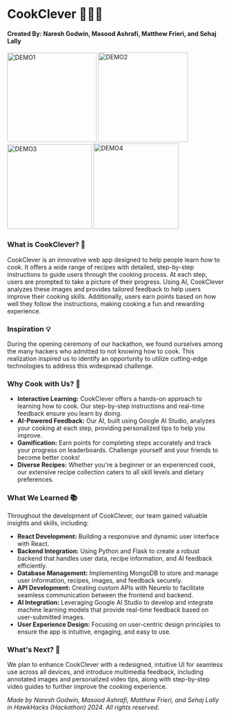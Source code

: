 # CookClever 👨‍🍳🔥

#### Created By: Naresh Godwin, Masood Ashrafi, Matthew Frieri, and Sehaj Lally

<img width="207" alt="DEMO1" src="https://github.com/nareshgodwin1/HawkHacks_reactapp/assets/159673662/f640c5ef-dce8-47de-8700-86bea85d21fa">
<img width="208" alt="DEMO2" src="https://github.com/nareshgodwin1/HawkHacks_reactapp/assets/159673662/14ae1d5c-5e6f-4fd6-be24-8ea0e5271276">
<img width="196" alt="DEMO3" src="https://github.com/nareshgodwin1/HawkHacks_reactapp/assets/84392475/8d31fa11-dde9-47b8-ac51-ab0fe0e81daa">
<img width="198" alt="DEMO4" src="https://github.com/nareshgodwin1/HawkHacks_reactapp/assets/159673662/bcd0ae74-6518-4bc8-a9fe-2357c33cd68f">

### What is CookClever? 🍳

CookClever is an innovative web app designed to help people learn how to cook. It offers a wide range of recipes with detailed, step-by-step instructions to guide users through the cooking process. At each step, users are prompted to take a picture of their progress. Using AI, CookClever analyzes these images and provides tailored feedback to help users improve their cooking skills. Additionally, users earn points based on how well they follow the instructions, making cooking a fun and rewarding experience.

 ### Inspiration 💡

During the opening ceremony of our hackathon, we found ourselves among the many hackers who admitted to not knowing how to cook. This realization inspired us to identify an opportunity to utilize cutting-edge technologies to address this widespread challenge.

### Why Cook with Us? 🌟

- **Interactive Learning:** CookClever offers a hands-on approach to learning how to cook. Our step-by-step instructions and real-time feedback ensure you learn by doing.
- **AI-Powered Feedback:** Our AI, built using Google AI Studio, analyzes your cooking at each step, providing personalized tips to help you improve.
- **Gamification:** Earn points for completing steps accurately and track your progress on leaderboards. Challenge yourself and your friends to become better cooks!
- **Diverse Recipes:** Whether you're a beginner or an experienced cook, our extensive recipe collection caters to all skill levels and dietary preferences.

### What We Learned 📚

Throughout the development of CookClever, our team gained valuable insights and skills, including:

- **React Development:** Building a responsive and dynamic user interface with React.
- **Backend Integration:** Using Python and Flask to create a robust backend that handles user data, recipe information, and AI feedback efficiently.
- **Database Management:** Implementing MongoDB to store and manage user information, recipes, images, and feedback securely.
- **API Development:** Creating custom APIs with Neurelo to facilitate seamless communication between the frontend and backend.
- **AI Integration:** Leveraging Google AI Studio to develop and integrate machine learning models that provide real-time feedback based on user-submitted images.
- **User Experience Design:** Focusing on user-centric design principles to ensure the app is intuitive, engaging, and easy to use.

### What's Next? 🚀

We plan to enhance CookClever with a redesigned, intuitive UI for seamless use across all devices, and introduce multimedia feedback, including annotated images and personalized video tips, along with step-by-step video guides to further improve the cooking experience.

*Made by Naresh Godwin, Masood Ashrafi, Matthew Frieri, and Sehaj Lally in HawkHacks (Hackathon) 2024. All rights reserved.*
